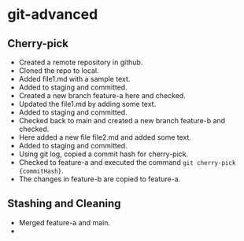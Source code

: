 # git-advanced

## Cherry-pick

- Created a remote repository in github.
- Cloned the repo to local.
- Added file1.md with a sample text.
- Added to staging and committed.
- Created a new branch feature-a here and checked.
- Updated the file1.md by adding some text.
- Added to staging and committed.
- Checked back to main and created a new branch feature-b and checked.
- Here added a new file file2.md and added some text.
- Added to staging and committed.
- Using git log, copied a commit hash for cherry-pick.
- Checked to feature-a and executed the command `git cherry-pick {commitHash}`.
- The changes in feature-b are copied to feature-a.

## Stashing and Cleaning

- Merged feature-a and main.
- 